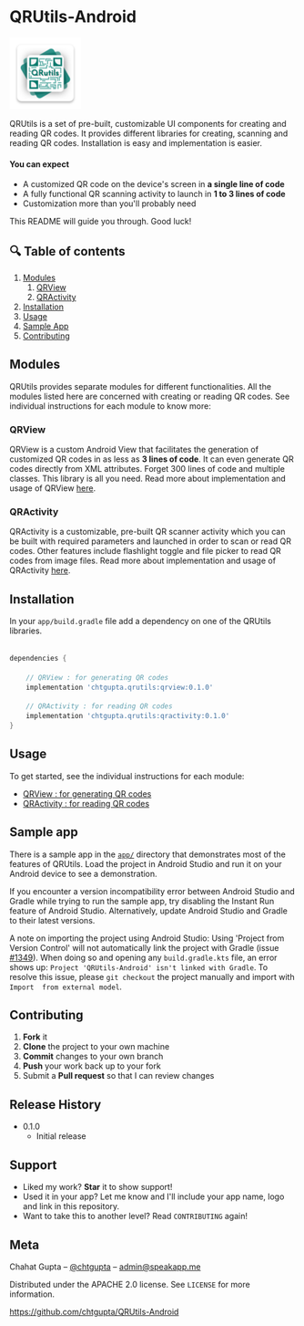 # QRUtils-Android

<img src="img/ic_logo.png" width="25%"/>

QRUtils is a set of pre-built, customizable UI components for creating and reading QR codes. It provides different libraries for creating, scanning and reading QR codes. Installation is easy and implementation is easier.

#### You can expect

* A customized QR code on the device's screen in **a single line of code**
* A fully functional QR scanning activity to launch in **1 to 3 lines of code**
* Customization more than you'll probably need

This README will guide you through. Good luck!


##  :mag: Table of contents

1. [Modules](#modules)
    1. [QRView](#qrview)
    1. [QRActivity](#qractivity)
1. [Installation](#installation)
1. [Usage](#usage)
1. [Sample App](#sample-app)
1. [Contributing](#contributing)

## Modules

QRUtils provides separate modules for different functionalities. All the modules listed here are concerned with creating or reading QR codes. See individual instructions for each module to know more:

### QRView

QRView is a custom Android View that facilitates the generation of customized QR codes in as less as **3 lines of code**. It can even generate QR codes directly from XML attributes. Forget 300 lines of code and multiple classes. This library is all you need. Read more about implementation and usage of QRView [here](qrview/README.md).

### QRActivity

QRActivity is a customizable, pre-built QR scanner activity which you can be built with required parameters and launched in order to scan or read QR codes. Other features include flashlight toggle and file picker to read QR codes from image files. Read more about implementation and usage of QRActivity [here](qractivity/README.md).

## Installation

In your `app/build.gradle` file add a dependency on one of the QRUtils libraries.

```groovy

dependencies {

    // QRView : for generating QR codes
    implementation 'chtgupta.qrutils:qrview:0.1.0'

    // QRActivity : for reading QR codes
    implementation 'chtgupta.qrutils:qractivity:0.1.0'
}

```

## Usage
To get started, see the individual instructions for each module:

* [QRView : for generating QR codes](qrview/README.md)
* [QRActivity : for reading QR codes](qractivity/README.md)

## Sample app

There is a sample app in the [`app/`](app) directory that demonstrates most
of the features of QRUtils. Load the project in Android Studio and
run it on your Android device to see a demonstration.

If you encounter a version incompatibility error between Android Studio
and Gradle while trying to run the sample app, try disabling the Instant
Run feature of Android Studio. Alternatively, update Android Studio and
Gradle to their latest versions.

A note on importing the project using Android Studio: Using 'Project from 
Version Control' will not automatically link the project with Gradle 
(issue [#1349](https://github.com/firebase/FirebaseUI-Android/issues/1349)). 
When doing so and opening any `build.gradle.kts` file, an error shows up: 
`Project 'QRUtils-Android' isn't linked with Gradle`. To resolve this 
issue, please `git checkout` the project manually and import with `Import 
from external model`.

## Contributing

1. **Fork** it
2. **Clone** the project to your own machine
3. **Commit** changes to your own branch
4. **Push** your work back up to your fork
5. Submit a **Pull request** so that I can review changes


## Release History

* 0.1.0
	* Initial release

## Support

* Liked my work? **Star** it to show support!
* Used it in your app? Let me know and I'll include your app name, logo and link in this repository.
* Want to take this to another level? Read ``CONTRIBUTING`` again!


## Meta

Chahat Gupta – [@chtgupta](https://chtgupta.github.io) – admin@speakapp.me

Distributed under the APACHE 2.0 license. See ``LICENSE`` for more information.

https://github.com/chtgupta/QRUtils-Android
